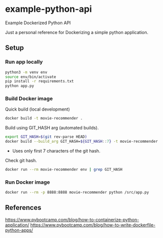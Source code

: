 # example-python-api
Example Dockerized Python API

Just a personal reference for Dockerizing a simple python application.

## Setup
### Run app locally
```bash
python3 -m venv env
source env/bin/activate
pip install -r requirements.txt
python app.py
```


### Build Docker image
Quick build (local development)
```bash
docker build -t movie-recommender .
```

Build using GIT_HASH arg (automated builds).
```bash
export GIT_HASH=$(git rev-parse HEAD)
docker build --build_arg GIT_HASH=${GIT_HASH::7} -t movie-recommender .
```

* Uses only first 7 characters of the git hash.

Check git hash.
```bash
docker run --rm movie-recommender env | grep GIT_HASH
```

### Run Docker image
```bash
docker run --rm -p 8888:8888 movie-recommender python /src/app.py
```

## References
https://www.pybootcamp.com/blog/how-to-containerize-python-application/
https://www.pybootcamp.com/blog/how-to-write-dockerfile-python-apps/
